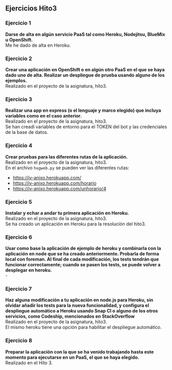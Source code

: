 ## Ejercicios Hito3

### Ejercicio 1
**Darse de alta en algún servicio PaaS tal como Heroku, Nodejitsu, BlueMix u OpenShift.**  
Me he dado de alta en Heroku.  

### Ejercicio 2
**Crear una aplicación en OpenShift o en algún otro PaaS en el que se haya dado uno de alta. Realizar un despliegue de prueba usando alguno de los ejemplos.**  
Realizado en el proyecto de la asignatura, hito3.  

### Ejercicio 3
**Realizar una app en express (o el lenguaje y marco elegido) que incluya variables como en el caso anterior.**  
Realizado en el proyecto de la asignatura, hito3.  
Se han creadi variables de entorno para el TOKEN del bot y las credenciales de la base de datos.  

### Ejercicio 4
**Crear pruebas para las diferentes rutas de la aplicación.**  
Realizado en el proyecto de la asignatura, hito3.  
En el archivo `hugweb.py` se pueden ver las diferentes rutas:  
* https://iv-anixo.herokuapp.com/
* https://iv-anixo.herokuapp.com/horario
* https://iv-anixo.herokuapp.com/unhorario/4  

### Ejercicio 5
**Instalar y echar a andar tu primera aplicación en Heroku.**  
Realizado en el proyecto de la asignatura, hito3.  
Se ha creado un aplicación en Heroku para la resolución del hito3.  

### Ejercicio 6
**Usar como base la aplicación de ejemplo de heroku y combinarla con la aplicación en node que se ha creado anteriormente. Probarla de forma local con foreman. Al final de cada modificación, los tests tendrán que funcionar correctamente; cuando se pasen los tests, se puede volver a desplegar en heroku.**  
\-  

### Ejercicio 7
**Haz alguna modificación a tu aplicación en node.js para Heroku, sin olvidar añadir los tests para la nueva funcionalidad, y configura el despliegue automático a Heroku usando Snap CI o alguno de los otros servicios, como Codeship, mencionados en StackOverflow**  
Realizado en el proyecto de la asignatura, hito3.  
El mismo heroku tiene una opción para habilitar el despliegue automático.  

### Ejercicio 8
**Preparar la aplicación con la que se ha venido trabajando hasta este momento para ejecutarse en un PaaS, el que se haya elegido.**  
Realizado en el Hito 3.
